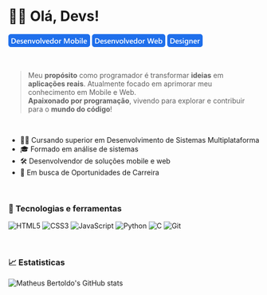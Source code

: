 # 👨‍💻 Olá, Devs!

![**Desenvolvedor Mobile**](assets/dev_mobile.png) ![ **Desenvolvedor Front-end**](assets/dev_web.png) ![ **Desenvolvedor Front-end**](assets/designer.png)

<br>

> Meu **propósito** como programador é transformar **ideias** em **aplicações reais**. Atualmente focado em aprimorar meu conhecimento em Mobile e Web. <br>
**Apaixonado por programação**, vivendo para explorar e contribuir para o **mundo do código**!

<br>

- 👨‍🎓 Cursando superior em Desenvolvimento de Sistemas Multiplataforma
- 🎓 Formado em análise de sistemas 
- 🛠  Desenvolvendor de soluções mobile e web
- 🚀 Em busca de Oportunidades de Carreira

<br>

### 🤖 Tecnologias e ferramentas

![HTML5](https://img.shields.io/badge/HTML5-E34F26?style=for-the-badge&logo=html5&logoColor=white)
![CSS3](https://img.shields.io/badge/CSS3-1572B6?style=for-the-badge&logo=css3&logoColor=white)
![JavaScript](https://img.shields.io/badge/JavaScript-F7DF1E?style=for-the-badge&logo=javascript&logoColor=black)
![Python](https://img.shields.io/badge/Python-3776AB?style=for-the-badge&logo=python&logoColor=white)
![C](https://img.shields.io/badge/ReactNative-00599C?style=for-the-badge&logo=react&logoColor=white)
![Git](https://img.shields.io/badge/Git-F05032?style=for-the-badge&logo=git&logoColor=white)

<br>

### 📈 Estatisticas

![Matheus Bertoldo's GitHub stats][def]

[def]: https://github-readme-stats.vercel.app/api?username=matheusbertoldo1&show_icons=true$include_all_commits=true&locale=pt-br
